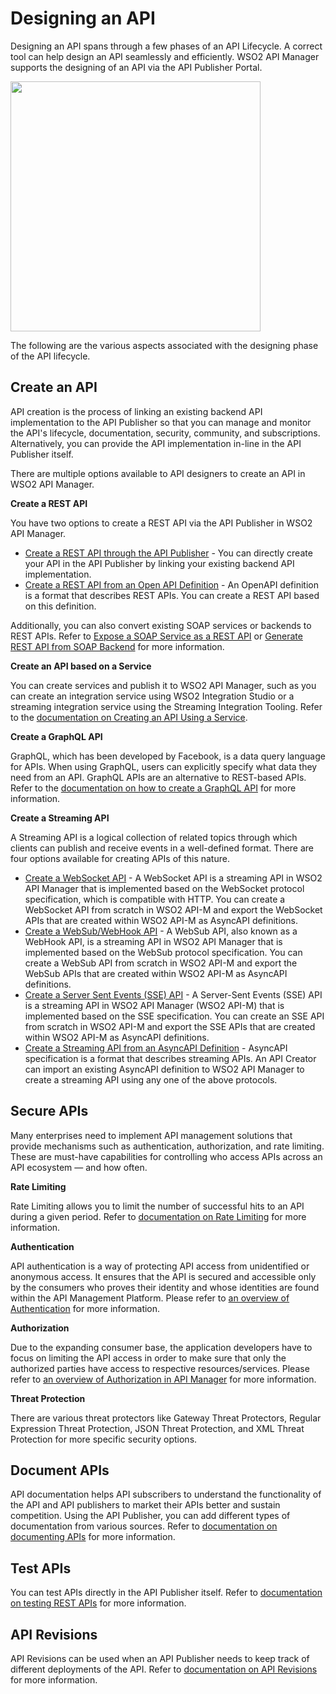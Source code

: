 # Designing an API

Designing an API spans through a few phases of an API Lifecycle. A correct tool can help design an API seamlessly and efficiently. WSO2 API Manager supports the designing of an API via the API Publisher Portal. 
  
<img src="{{base_path}}/assets/img/learn/design-api/design-api-lifecycle.png" height="400" />

The following are the various aspects associated with the designing phase of the API lifecycle.

## Create an API

API creation is the process of linking an existing backend API implementation to the API Publisher so that you can manage and monitor the API's lifecycle, documentation, security, community, and subscriptions. Alternatively, you can provide the API implementation in-line in the API Publisher itself.

There are multiple options available to API designers to create an API in WSO2 API Manager.

**Create a REST API**

You have two options to create a REST API via the API Publisher in WSO2 API Manager.

- [Create a REST API through the API Publisher]({{base_path}}/manage-apis/design/create-api/create-rest-api/create-a-rest-api) - You can directly create your API in the API Publisher by linking your existing backend API implementation.
- [Create a REST API from an Open API Definition]({{base_path}}/manage-apis/design/create-api/create-rest-api/create-a-rest-api-from-an-openapi-definition) - An OpenAPI definition is a format that describes REST APIs. You can create a REST API based on this definition.

Additionally, you can also convert existing SOAP services or backends to REST APIs. Refer to [Expose a SOAP Service as a REST API]({{base_path}}/manage-apis/design/create-api/create-rest-api/expose-a-soap-service-as-a-rest-api) or [Generate REST API from SOAP Backend]({{base_path}}/manage-apis/design/create-api/create-rest-api/generate-rest-api-from-soap-backend) for more information.

**Create an API based on a Service**

You can create services and publish it to WSO2 API Manager, such as you can create an integration service using WSO2 Integration Studio or a streaming integration service using the Streaming Integration Tooling. Refer to the [documentation on Creating an API Using a Service]({{base_path}}/manage-apis/design/create-api/create-an-api-using-a-service).

**Create a GraphQL API**

GraphQL, which has been developed by Facebook, is a data query language for APIs. When using GraphQL, users can explicitly specify what data they need from an API. GraphQL APIs are an alternative to REST-based APIs. Refer to the [documentation on how to create a GraphQL API]({{base_path}}/manage-apis/design/create-api/create-a-graphql-api) for more information.

**Create a Streaming API**

A Streaming API is a logical collection of related topics through which clients can publish and receive events in a well-defined format. There are four options available for creating APIs of this nature.

- [Create a WebSocket API]({{base_path}}/manage-apis/design/create-api/create-streaming-api/create-a-websocket-streaming-api) - A WebSocket API is a streaming API in WSO2 API Manager that is implemented based on the WebSocket protocol specification, which is compatible with HTTP. You can create a WebSocket API from scratch in WSO2 API-M and export the WebSocket APIs that are created within WSO2 API-M as AsyncAPI definitions.
- [Create a WebSub/WebHook API]({{base_path}}/manage-apis/design/create-api/create-streaming-api/create-a-websub-streaming-api) - A WebSub API, also known as a WebHook API, is a streaming API in WSO2 API Manager that is implemented based on the WebSub protocol specification. You can create a WebSub API from scratch in WSO2 API-M and export the WebSub APIs that are created within WSO2 API-M as AsyncAPI definitions.
- [Create a Server Sent Events (SSE) API]({{base_path}}/manage-apis/design/create-api/create-streaming-api/create-a-sse-streaming-api) - A Server-Sent Events (SSE) API is a streaming API in WSO2 API Manager (WSO2 API-M) that is implemented based on the SSE specification. You can create an SSE API from scratch in WSO2 API-M and export the SSE APIs that are created within WSO2 API-M as AsyncAPI definitions.
- [Create a Streaming API from an AsyncAPI Definition]({{base_path}}/manage-apis/design/create-api/create-streaming-api/create-a-streaming-api-from-an-asyncapi-definition) - AsyncAPI specification is a format that describes streaming APIs. An API Creator can import an existing AsyncAPI definition to WSO2 API Manager to create a streaming API using any one of the above protocols.

## Secure APIs

Many enterprises need to implement API management solutions that provide mechanisms such as authentication, authorization, and rate limiting. These are must-have capabilities for controlling who access APIs across an API ecosystem — and how often.

**Rate Limiting**

Rate Limiting allows you to limit the number of successful hits to an API during a given period. Refer to [documentation on Rate Limiting]({{base_path}}/manage-apis/design/rate-limiting/introducing-throttling-use-cases/) for more information.

**Authentication**

API authentication is a way of protecting API access from unidentified or anonymous access. It ensures that the API is secured and accessible only by the consumers who proves their identity and whose identities are found within the API Management Platform. Please refer to [an overview of Authentication]({{base_path}}/manage-apis/design/api-security/api-authentication/api-authentication-overview) for more information.

**Authorization**

Due to the expanding consumer base, the application developers have to focus on limiting the API access in order to make sure that only the authorized parties have access to respective resources/services. Please refer to [an overview of Authorization in API Manager]({{base_path}}/manage-apis/design/api-security/authorization/api-authorization) for more information.

**Threat Protection**

There are various threat protectors like Gateway Threat Protectors, Regular Expression Threat Protection, JSON Threat Protection, and XML Threat Protection for more specific security options.

## Document APIs

API documentation helps API subscribers to understand the functionality of the API and API publishers to market their APIs better and sustain competition. Using the API Publisher, you can add different types of documentation from various sources. Refer to [documentation on documenting APIs]({{base_path}}/manage-apis/design/api-documentation/add-api-documentation) for more information.

## Test APIs

You can test APIs directly in the API Publisher itself. Refer to [documentation on testing REST APIs]({{base_path}}/manage-apis/design/create-api/create-rest-api/test-a-rest-api) for more information.

## API Revisions

API Revisions can be used when an API Publisher needs to keep track of different deployments of the API. Refer to [documentation on API Revisions]({{base_path}}/manage-apis/design/create-api/create-api-revisions) for more information.
